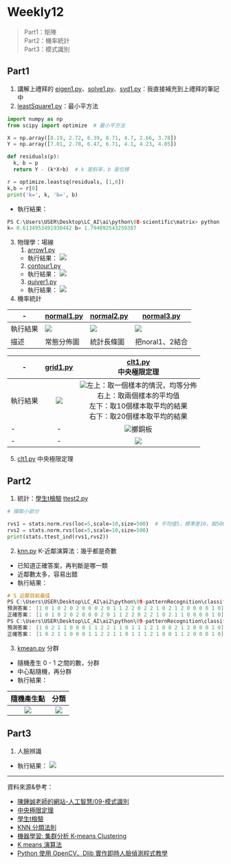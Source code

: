 # Weekly12 
> Part1：矩陣 \
> Part2：機率統計 \
> Part3：模式識別

## Part1
1. 講解上禮拜的 [eigen1.py](https://github.com/ccccourse/ai/blob/master/python/08-scientific/matrix/eigen1.py)、[solve1.py](https://github.com/ccccourse/ai/blob/master/python/08-scientific/matrix/solve1.py)、[svd1.py](https://github.com/ccccourse/ai/blob/master/python/08-scientific/matrix/svd1.py)：我直接補充到上禮拜的筆記中
2. [leastSquare1.py](https://github.com/ccccourse/ai/blob/master/python/08-scientific/matrix/leastSquare1.py)：最小平方法
```py
import numpy as np
from scipy import optimize  # 最小平方法

X = np.array([8.19, 2.72, 6.39, 8.71, 4.7, 2.66, 3.78])
Y = np.array([7.01, 2.78, 6.47, 6.71, 4.1, 4.23, 4.05])

def residuals(p):
  k, b = p
  return Y - (k*X+b)  # k 是斜率，b 是位移

r = optimize.leastsq(residuals, [1,0])
k,b = r[0]
print('k=', k, 'b=', b)
```
* 執行結果：
```c
PS C:\Users\USER\Desktop\LC_AI\ai\python\08-scientific\matrix> python .\leastSquare1.py
k= 0.6134953491930442 b= 1.794092543259387
```
3. 物理學：場線
    1. [arrow1.py](https://github.com/ccccourse/ai/blob/master/python/08-scientific/physics/arrow1.py)
    * 執行結果：
    ![](Images/W12/arrow.PNG)
    2. [contour1.py](https://github.com/ccccourse/ai/blob/master/python/08-scientific/physics/contour1.py)
    * 執行結果：
    ![](Images/W12/contour.PNG)
    3. [quiver1.py](https://github.com/ccccourse/ai/blob/master/python/08-scientific/physics/quiver1.py)
    * 執行結果：
    ![](Images/W12/quiver.PNG)
4. 機率統計

-|[normal1.py](https://github.com/ccccourse/ai/blob/master/python/08-scientific/probability/normal1.py)|[normal2.py](https://github.com/ccccourse/ai/blob/master/python/08-scientific/probability/normal2.py)|[normal3.py](https://github.com/ccccourse/ai/blob/master/python/08-scientific/probability/normal3.py)
-|-|-|-
執行結果|![](Images/W12/normal1.PNG)|![](Images/W12/normal2.PNG)|![](Images/W12/normal3.PNG)
描述|常態分佈圖|統計長條圖|把noral1、2結合

-|[grid1.py](https://github.com/ccccourse/ai/blob/master/python/08-scientific/probability/grid1.py)|[clt1.py](https://github.com/ccccourse/ai/blob/master/python/08-scientific/probability/clt1.py)<br>中央極限定理
-|:-:|:-:
執行結果|![](Images/W12/grid.PNG)|![](Images/W12/clt.PNG)左上：取一個樣本的情況，均等分佈 <br> 右上：取兩個樣本的平均值 <br> 左下：取10個樣本取平均的結果 <br> 右下：取20個樣本取平均的結果
-|-|![](Images/W12/clt2.PNG)擲銅板
-|-|![](Images/W12/clt3.PNG)

5. [clt1.py](https://github.com/ccccourse/ai/blob/master/python/08-scientific/probability/clt1.py?fbclid=IwAR3Mykdd-4WXUcNiwLDo61WlLyntjRc6Zj4Yls84VZMXxLvEeMJlfwUneEQ) 中央極限定理
## Part2
1. 統計：[學生t檢驗](https://zh.wikipedia.org/wiki/%E5%AD%B8%E7%94%9Ft%E6%AA%A2%E9%A9%97?fbclid=IwAR2agJUWlWec64x0kA5N_PF9lnhOg5fKqohXSzgBDGYiBZz3Q3JYGH3dTuM) [ttest2.py](https://github.com/ccccourse/ai/blob/master/python/08-scientific/statistics/ttest2.py)
```py
# 擷取小部分

rvs1 = stats.norm.rvs(loc=5,scale=10,size=500)  # 平均值5，標準差10，取500個樣本
rvs2 = stats.norm.rvs(loc=5,scale=10,size=500)
print(stats.ttest_ind(rvs1,rvs2))
```
2. [knn.py](https://github.com/ccccourse/ai/blob/master/python/09-patternRecognition/classify/knn.py) K-近鄰演算法：幾乎都是奇數
* 已知道正確答案，再判斷是哪一類
* 近鄰數太多，容易出錯
* 執行結果：
```c
# 5 近鄰目前最佳
PS C:\Users\USER\Desktop\LC_AI\ai2\python\09-patternRecognition\classify> python .\knn.py
預測答案： [1 0 1 0 2 0 2 0 0 0 2 0 1 1 2 2 0 2 2 1 0 2 1 2 0 0 0 0 1 0]     
正確答案： [1 0 1 0 2 0 2 0 0 0 2 0 1 1 2 2 0 2 2 1 0 2 1 1 0 0 0 0 1 0] 
PS C:\Users\USER\Desktop\LC_AI\ai2\python\09-patternRecognition\classify> python .\knn.py
預測答案： [1 0 2 1 1 0 0 0 1 1 2 2 1 1 0 1 1 1 2 1 0 0 2 1 2 0 0 0 1 0]
正確答案： [1 0 2 1 1 0 0 0 1 1 2 2 1 1 0 1 1 1 2 1 0 0 1 1 2 0 0 0 1 0] 
```
3. [kmean.py](https://github.com/ccccourse/ai/blob/master/python/09-patternRecognition/cluster/kmean.py) 分群
* 隨機產生 0 - 1 之間的數，分群
* 中心點隨機，再分群
* 執行結果：

隨機產生點|分類
:-:|:-:
![](Images/W12/kmean.PNG)|![](Images/W12/kmean2.PNG)

## Part3
1. 人臉辨識
* 執行結果：
![](Images/W12/face.PNG)
---
資料來源&參考：
- [陳鍾誠老師的網站-人工智慧/09-模式識別](http://www.misavo.com/blog/%E9%99%B3%E9%8D%BE%E8%AA%A0/%E6%9B%B8%E7%B1%8D/%E7%A7%91%E5%AD%B8%E8%A8%88%E7%AE%97/E3-%E6%8E%A8%E8%AB%96%E7%B5%B1%E8%A8%88)
- [中央極限定理](https://zh.wikipedia.org/wiki/%E4%B8%AD%E5%BF%83%E6%9E%81%E9%99%90%E5%AE%9A%E7%90%86?fbclid=IwAR12VdEvAJbgRi6BA_hVSuIZ_V9ghJZpmyUJQXiiq2G8oIWYl_EvEUoKqdE)
- [學生t檢驗](https://zh.wikipedia.org/wiki/%E5%AD%B8%E7%94%9Ft%E6%AA%A2%E9%A9%97?fbclid=IwAR2agJUWlWec64x0kA5N_PF9lnhOg5fKqohXSzgBDGYiBZz3Q3JYGH3dTuM)
- [KNN 分類法則](https://ithelp.ithome.com.tw/articles/10197110?fbclid=IwAR01JwebbBH8aFK7_H6-fVI_3UCM47jG6fPp1wkYF0R3BwD2LxEzk_mLKxI)
- [機器學習: 集群分析 K-means Clustering](https://medium.com/@chih.sheng.huang821/%E6%A9%9F%E5%99%A8%E5%AD%B8%E7%BF%92-%E9%9B%86%E7%BE%A4%E5%88%86%E6%9E%90-k-means-clustering-e608a7fe1b43)
- [K means 演算法](https://dotblogs.com.tw/dragon229/2013/02/04/89919?fbclid=IwAR1jJZm21D1jIRqrGjadpREAE6eV2U5q5GoYKRnSVsqYNGFNcKmggMmLQfU)
- [Python 使用 OpenCV、Dlib 實作即時人臉偵測程式教學](https://blog.gtwang.org/programming/python-opencv-dlib-face-detection-implementation-tutorial/)